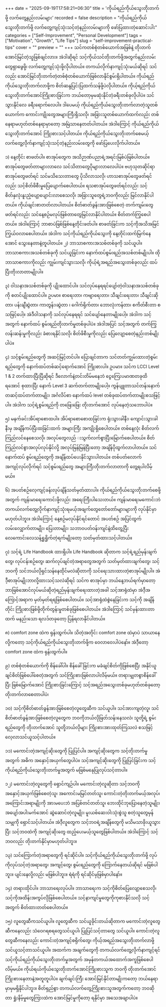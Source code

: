 +++
date = "2025-09-19T17:58:21+06:30"
title = 'ကိုယ်ရည်ကိုယ်သွေးတိုးတက်ဖို့ လက်တွေ့နည်းလမ်းများ'
recorded = false
description = "ကိုယ်ရည်ကိုယ်သွေးတိုးတက်ဖို့ လက်တွေ့ကျင့်သုံးသင့်တဲ့နည်းလမ်းများကို ဖော်ပြထားတဲ့ဆောင်းပါး"
categories = ["Self-Improvement", "Personal Development"]
tags = ["Motivation", "Growth", "Life Tips"]
slug = "self-improvement-practical-tips"
cover = ""
preview = ""
+++
သင်ကတစ်စုံတစ်ယောက်အဖြစ်နဲ့ တိုးတက်အောင်မြင်တဲ့သူဖြစ်ချင်လား။ အဲဒါဆိုရင် သင့်ကိုယ်သင်တိုးတက်ဖို့အတွက်နည်းလမ်းတွေရှာဖွေဖို့၊ လက်တွေ့ကျင့်သုံးဖို့လိုပါတယ်။ တကယ်လိုက်နာကျင့်သုံးမယ်ဆိုရင် သင်လည်း အောင်မြင်တိုးတက်တဲ့တစ်စုံတစ်ယောက်ဖြစ်လာနိုင်စွမ်းရှိပါတယ်။ ကိုယ်ရည်ကိုယ်သွေးတိုးတက်လာဖို့က စိတ်ဆန္ဒပြင်းပြထက်သန်ဖို့ပဲလိုပါတယ်။ ကိုယ့်ရည်ကိုယ်သွေးတိုးတက်အောင်ကြိုးစားခြင်းက ဘယ်တော့မှမဆုံးနိုင်တဲ့ခရီးတစ်ခုလိုပါပဲ။ သင်သွားနိုင်လေ ခရီးရောက်လေပါ။ ဒါပေမယ့် ကိုယ်ရည်ကိုယ်သွေးတိုးတက်လာတဲ့သူတစ်ယောက်က ကောင်းကျိုးတွေအများကြီးရှိသလို၊ အခြားသူတစ်ယောက်ထက်လည်း တစ်နေရာမဟုတ်တစ်နေရာမှာတော့ အမြဲသာနေတတ်ပါတယ်။
အဲဒါကြောင့် ကိုယ်ရည်ကိုယ်သွေးတိုးတက်အောင် ကြိုးစားသင့်ပါတယ်။ ကိုယ်ရည်ကိုယ်သွေးတိုးတက်စေမယ့် လက်တွေ့လိုက်နာကျင့်သုံးသင့်တဲ့နည်းလမ်းတွေကို ဖော်ပြပေးလိုက်ပါတယ်။

၁) နေ့တိုင်း စာဖတ်ပါ။
စာအုပ်တွေက အသိဉာဏ်ပညာရဲ့အရင်းမြစ်ပဲဖြစ်ပါတယ်။ စာအုပ်တွေဖတ်တာများလာလေ သင်သိတာတွေပိုများလာလေပါပဲ။ ဗဟုသုတဆိုင်ရာစာအုပ်တွေဖတ်ရင် သင်မသိသေးတာတွေ ပိုသိလာသလို၊ ဟာသစာအုပ်တွေဖတ်ရင်လည်း သင့်စိတ်ဖိစီးမှုပြေပျောက်စေပါတယ်။ ရသစာအုပ်တွေဖတ်ရင်လည်း သင့်စိတ်နှလုံးနူးညံ့ပျော့ပျောင်းလာစေသလို၊ အခြားသူတွေရဲ့ဘဝကိုလည်း မြင်လာနိုင်ပါတယ်။ ကိုယ်ချင်းစာတတ်လာပါတယ်။ စိတ်ဓာတ်ခွန်းအားဖြစ်စေတဲ့ တက်ကျမ်းတွေဖတ်ရင်လည်း သင်နေ့စဉ်မလုပ်ဖြစ်တာတွေမြင်လာနိုင်ပါတယ်။ စိတ်တက်ကြွစေပါတယ်။ အဲဒါကြောင့် ဘာစာပဲဖြစ်ဖြစ်နေ့တိုင်းဖတ်ပါ။ စာဖတ်ခြင်းက သင့်ကိုအသိအမြင်ကြွယ်ဝလာစေပါတယ်။ အဲဒါက သင့်ကိုယ်ရည်ကိုယ်သွေးကို နေ့တိုင်းထက်မြက်နေအောင် သွေးနေတာနဲ့တူပါတယ်။
၂) ဘာသာစကားအသစ်တစ်ခုကို သင်ယူပါ။
ဘာသာစကားအသစ်တစ်ခုကို သင်ယူခြင်းက နောက်ထပ်စွမ်းရည်အသစ်တစ်မျိုးပါ။ ထိုဘာသာစကားကိုလည်း ကျွမ်းကျင်သွားသလို၊ ကိုယ့်ရဲ့အရည်အသွေးတစ်ခုလည်း ထပ်ပြီးတိုးလာတာမျိုးပါ။

၃) ဝါသနာအသစ်တစ်ခုကို ပျိုးထောင်ပါ။
သင်လုပ်နေရရင်ပျော်တဲ့ဝါသနာအသစ်တစ်ခုကို စတင်ပျိုးထောင်ပါ။ ဥပမာ။ စာရေးတာ၊ ကဗျာရေးတာ၊ သီချင်းရေးတာ၊ သီချင်းဆိုတာ၊ ပန်းချီဆွဲတာ၊ ကာတွန်း၊ဆွဲတာ ၊ ဂေါက်ရိုက်တာ၊ ဘောလုံးကန်တာ၊ စကိတ်စီးတာ စသဖြင့်ပေါ့။ အဲဒီဝါသနာကို သင်လုပ်နေရရင် သင်ပျော်နေတာမျိုးပေါ့။ အဲဒါက သင့်အတွက် နောက်ထပ် စွမ်းရည်တိုးတက်မှုတစ်ခုပါပဲ။ အဲဒါအပြင် သင့်အတွက် တက်ကြွလန်းဆန်းမှုကိုလည်း ခံစားရနိုင်သလို၊ စိတ်ဖိစီးမှုကိုလည်း ပြေလျော့စေတဲ့နည်းတစ်မျိုးပါပဲ။

၄) သင့်စွမ်းရည်တွေကို အဆင့်မြင့်တင်ပါ။
ပြောချင်တာက သင်တတ်ကျွမ်းထားတဲ့စွမ်းရည်တွေကို နောက်ထပ်တစ်ဆင့်ရောက်အောင် ကြိုးစားပါ။ ဥပမာ။ သင်က LCCI Level 1 & 2 တက်ထားပြီးပြီဆိုရင် ဒီလောက်နဲ့တင်းတိမ်မနေဘဲ ငွေကြေးပမာဏတခုထိရအောင် စုထားပြီး နောက် Level 3 ဆက်တက်တာမျိုးပေါ့။ ကွန်ပျူတာသင်တန်းနောက်တဆင့်ထပ်တက်တာမျိုး၊ အင်္ဂလိပ်စာ နောက်ထပ် level တစ်ခုထပ်တက်တာမျိုးစသဖြင့်ပါ။ အဲဒါက သင့်ရဲ့စွမ်းရည်ကို တဖြေးဖြေး တိုးတက်အောင် လုပ်နေတဲ့သဘောပါပဲ။

၅) မနက်ခင်းအိပ်ရာစောထပါ။
အိပ်ရာစောစောထခြင်းက ရုံးသွားခါနီး၊ ကျောင်းသွားခါနီးမှ အချိန်ကပ်ပြီးထခြင်းထက် အများကြီး အကျိုးရှိစေပါတယ်။ တစ်နေ့လုံး စိတ်လက်ကြည်လင်နေစေသလို၊ အလုပ်တွေလည် းသွက်လက်စွာပြီးမြောက်စေပါတယ်။ စိတ်ကြည်လင်စွာအလုပ်လုပ်နိုင်လို့ အလုပ်မြန်မြန်ပြီးတော့ အချိန်ပိုထွက်လာပါတယ်။ သင်နောက်ထပ် စွမ်းရည်တွေကို အချိန်ထပ်ပေးနိုင်သွားပါတယ်။ တစ်ပတ်လောက်အကျင့်လုပ်လိုက်ရင် သင့်စွမ်းရည်တွေ အများကြီးတိုးတက်လာတာကို တွေ့ရပါလိမ့်မယ်။

၆) အပတ်စဉ်လေ့ကျင့်ခန်းလုပ်ချိန်သတ်မှတ်ထားပါ။
ကိုယ်ရည်ကိုယ်သွေးတိုးတက်စေဖို့အတွက် ကျန်းမာရေးကောင်းဖို့လည်း အရေးကြီးပါသေးတယ်။ ကျန်းမာရေးမကောင်းဘဲ တကယ်လက်တွေ့လိုက်နာကျင့်သုံးရမယ့်အချက်တွေတော်တော်များများကို လုပ်နိုင်မှာမဟုတ်ပါဘူး။ အဲဒါကြောင့် နေ့စဉ်မလုပ်နိုင်ရင်တောင် အပတ်စဉ် အပြင်ထွက်လမ်းလျှောက်တာမျိုး၊ ပြေးတာမျိုး၊ သဘာဝပတ်ဝန်းကျင်နဲ့ထိတွေ့ပြီး လေကောင်းလေသန့်ရှုရှိုက်တဲ့ရက်မျိုးတော့ သတ်မှတ်ထားသင့်ပါတယ်။

၇) သင့်ရဲ့ Life Handbook ထားရှိပါ။
Life Handbook ဆိုတာက သင့်ရဲ့ရည်မှန်းချက်တွေ၊ လုပ်ငန်းစဉ်တွေ၊ ဆက်လုပ်ချင်တဲ့အရာတွေအတွက် သတ်မှတ်ထားချက်တွေ၊ သင့်ဘဝကို သင်ဘယ်လိုရှင်သန်နေထိုင်မလဲဆိုတာကို သင်ရေးသားထားတဲ့စာအုပ်မျိုးပါ။ အဲဒီ့စာအုပ်မျိုးဘာလို့ထားသင့်သလဲဆိုရင် သင်က စာအုပ်မှာ ဘယ်နေ့ဘယ်ရက်မှာတော့ ဘာဖြစ်အောင်လုပ်မယ်ဆိုတဲ့ရည်မှန်းချက်ရေးထားတဲ့အခါ သင့်အာရုံထဲမှာ အဲဒီ့အကြောင့်အရာက မှတ်မှတ်ရရဖြစ်စေပါတယ်။ သင့်အာရုံထဲစွဲနေခြင်းက သင့်ကို အချိန်တိုင်း ကြိုးစားဖြစ်ဖို့တိုက်တွန်းမှုတစ်ခုဖြစ်စေပါတယ်။ အဲဒါကြောင့် သင်မှန်းထားတာထက် မနည်းသော ရလဒ်တခုတော့ ပြန်ရလာနိုင်ပါတယ်။

၈) comfort zone ထဲက ရုန်းထွက်ပါ။
သိတဲ့အတိုင်း comfort zone ထဲမှာပဲ သာယာနေလို့ကတော့ သင့်ကိုယ်ရည်ကိုယ်သွေးတိုးတက်ဖို့က ဝေလာဝေးပါပဲနော်။ အဲဒီ့တော့ comfort zone ထဲက ရုန်းထွက်ပါ။

၉) တစ်စုံတစ်ယောက်ကို စိန်ခေါ်ပါ။
စိန်ခေါ်ခြင်းက မခံချင်စိတ်ကိုဖြစ်စေပြီး အနိုင်ယူချင်စိတ်ဖြစ်ပေါ်စေတဲ့အတွက် သင်ကြိုးစားဖြစ်လာပါလိမ့်မယ်။ တရားမျှတစွာစိန်ခေါ်ပြီး ဖြစ်မြောက်အောင် ကြိုးစားခြင်းကြောင့် သင့်အရည်အသွေးတစ်ခုမဟုတ်တစ်ခုတော့ တိုးတက်လာစေတာပါပဲ၊

၁၀) သင့်ကိုစိတ်ဓာတ်ခွန်အားဖြစ်စေတဲ့လူတွေဆီက သင်ယူပါ။
သင်အားကျတဲ့လူ၊ သင်စိတ်ဓာတ်ခွန်အားဖြစ်စေတဲ့လူတွေက ဘဝကိုဘယ်လိုဖြတ်သန်းနေသလဲ၊ သူတို့ရဲ့ စွမ်းရည်တွေကို တိုးတက်အောင် သူတို့ဘယ်လိုများ ကြိုးစားအားထုတ်ကြသလဲ စသဖြင့် လေ့လာသင်ယူသင့်ပါတယ်။

၁၁) မကောင်းတဲ့အကျင့်ဆိုးတွေကို ပြုပြင်ပါ။
အကျင့်ဆိုးတွေက သင့်တိုးတက်မှုအတွက် အဓိက အနှောင့်အယှက်တွေပါပဲ။ သင့်အကျင့်ဆိုးတွေကို ပြုပြင်ခြင်းက သင့်ကိုယ်ရည်ကိုယ်သွေးတိုးတက်မှုအတွက် မဖြစ်မနေုပြုလုပ်သင့်တာပါ။

၁၂) မကောင်းတဲ့လူတွေကို ရှောင်ကျဉ်ပါ။
မကောင်းတဲ့လူဆိုတာ သင့်ဘဝကို အနှောင့်အယှက်ဖြစ်စေတဲ့သူ၊ အကောင်းမမြင်တတ်သူ၊ ကောင်းတဲ့တိုးတက်မယ့်အလုပ်၊ အကြောင်းအရာမျိုးကို အားမပေးဘဲ အပြစ်တင်တတ်သူ၊ ဘေးထိုင်ဘုပြောနေတဲ့သူမျိုး၊ အပျော်အပါးမက်အောင် ဆွဲဆောင်တဲ့လူမျိုး၊ မူးယစ်ဆေးဝါးသုံးစွဲသူ စတဲ့သူတွေမှန်သမျှကို ရှောင်သင့်ပါတယ်။ အဲဒီ့လူတွေက သင့်ဘဝရဲ့အချိန်တွေကို မသိမသာခိုးယူသွားပြီး သင့်ဘဝထဲကို အကျင့်ဆိုးတွေ ထည့်ပေးမယ့်သူတွေဖြစ်ပါတယ်။ အဲဒါကြောင့် သင့်ဘဝလည်း တိုးတက်နိုင်မှာမဟုတ်ပါဘူး။

၁၃) သင်ကြောက်တဲ့အရာတွေကို ရင်ဆိုင်ပါ။
သင့်ကိုယ်ရည်ကိုယ်သွေးတိုးတက်ဖို့ လုပ်ကိုလုပ်သင့်တဲ့အရာတွေ၊ အကျင့်တွေ၊ စွမ်းရည်တွေကို ကြောက်နေတယ်ဆိုရင် မဖြစ်ပါဘူး။ ပျင်းနေလို့လည်း မဖြစ်ပါဘူး။ ရဲရဲကို ရင်ဆိုင်မှဖြစ်မှာပါနော်။

၁၄) တရားထိုင်ပါ။ ဘာသာရေးလုပ်ပါ။
ဘာသာရေးက သင့်ကိုစိတ်ပြေလျော့စေသလို၊ သင့်ကိုအထိန်းအကွပ်လိုဖြစ်စေပါတယ်။ သင့်နာကျင်မှုတွေကိုကုစားနိုင်သလို သင့်အတွက် စိတ်ထားတတ်စေပါတယ်။

၁၅) လူတွေဆီကသင်ယူပါ။
လူတွေဆီက သင်ယူခိုင်းတယ်ဆိုတာက မကောင်းတဲ့လူတွေဆီကနေလည်း သံဝေဂရစရတွေသင်ယူပါ၊ ပြုပြင်သင့်တာတွေ သင်ယူပါ။ ကောင်းတဲ့လူတွေဆီကနေလည်း ကောင်းတဲ့အကျင့်စရိုက်တွေ၊ ကိုယ့်အရည်အသွေးတိုးတက်လာဖို့ သင်ယူသင့်တာသင်ယူပါ။
အထက်က အချက်တွေကို တကယ်လက်တွေ့လိုက်နာကျင့်ရင် သင့်ကိုယ်ရည်ကိုယ်သွေးတိုးတက်မှုအတွက် အမှန်တကယ်အထောက်အကူဖြစ်စေပါလိမ့်မယ်။ ကိုယ်ရယ်ကိုယ်သွေးတိုးတက်အောင်ကြိုးစားသူက ဘဝကို တိုးတက်အောင်ကြိုးစားနေတာနဲ့အတူတူပါပဲ။ ချက်ချင်းကြီး အောင်မြင်နိုင်တာမျိုးကတော့ ဘယ်နေရာမှာမှမရှိနိုင်ပါဘူး။ စိတ်ရှည်စွာ တကယ်လက်တွေ့ကြိုးစားသူအတွက်ကတော့ ဘဝဆိုတာ ရှုံးနိမ့်မှုတွေကြားထဲက အောင်မြင်မှုကိုတော့ ရနိုင်မှာ အသေအချာပါပဲ။ 
